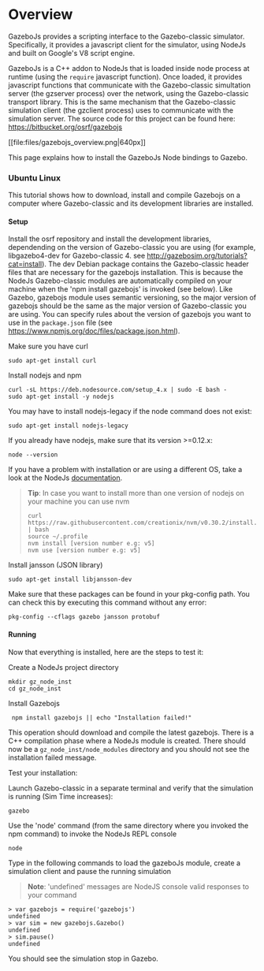 # Overview

GazeboJs provides a scripting interface to the Gazebo-classic simulator. Specifically, it provides a javascript client for the simulator, using NodeJs and built on Google's V8 script engine.

GazeboJs is a C++ addon to NodeJs that is loaded inside node process at runtime (using the `require` javascript function). Once loaded, it provides javascript functions that communicate with the Gazebo-classic simultation server (the gzserver process) over the network, using the Gazebo-classic transport library.
This is the same mechanism that the Gazebo-classic simulation client (the gzclient process) uses to communicate with the simulation server.
The source code for this project can be found here: <https://bitbucket.org/osrf/gazebojs>

[[file:files/gazebojs_overview.png|640px]]

This page explains how to install the GazeboJs Node bindings to Gazebo.

### Ubuntu Linux

This tutorial shows how to download, install and compile Gazebojs on a computer where Gazebo-classic and its  development libraries are installed.

#### Setup

Install the osrf repository and install the development libraries, dependending on the version of Gazebo-classic you are using (for example, libgazebo4-dev for Gazebo-classic 4. see http://gazebosim.org/tutorials?cat=install). The dev Debian package contains the Gazebo-classic header files that are necessary for the gazebojs installation. This is because the NodeJs Gazebo-classic modules are automatically compiled on your machine when the 'npm install gazebojs' is invoked (see below).
Like Gazebo, gazebojs module uses semantic versioning, so the major version of gazebojs should be the same as the major version of Gazebo-classic you are using. You can specify rules about the version of gazebojs you want to use in the `package.json` file (see https://www.npmjs.org/doc/files/package.json.html).

Make sure you have curl

    sudo apt-get install curl

Install nodejs and npm

    curl -sL https://deb.nodesource.com/setup_4.x | sudo -E bash -
    sudo apt-get install -y nodejs

You may have to install nodejs-legacy if the node command does not exist:

    sudo apt-get install nodejs-legacy

If you already have nodejs, make sure that its version >=0.12.x:

    node --version

If you have a problem with installation or are using a different OS,
take a look at the NodeJs
[documentation](https://nodejs.org/en/download/package-manager/).

> **Tip**: In case you want to install more than one version of nodejs on your machine you can use nvm
>
>    ~~~
>    curl https://raw.githubusercontent.com/creationix/nvm/v0.30.2/install.sh | bash
>    source ~/.profile
>    nvm install [version number e.g: v5]
>    nvm use [version number e.g: v5]
>    ~~~

Install jansson (JSON library)

    sudo apt-get install libjansson-dev

Make sure that these packages can be found in your pkg-config path. You can check this by executing this command without any error:

    pkg-config --cflags gazebo jansson protobuf


#### Running

Now that everything is installed, here are the steps to test it:


Create a NodeJs project directory

    mkdir gz_node_inst
    cd gz_node_inst


Install Gazebojs

     npm install gazebojs || echo "Installation failed!"

This operation should download and compile the latest gazebojs. There is a C++
compilation phase where a NodeJs module is created. There should now be a
`gz_node_inst/node_modules` directory and you should not see the installation
failed message.


Test your installation:

Launch Gazebo-classic in a separate terminal and verify that the simulation is running (Sim Time increases):

    gazebo


Use the 'node' command (from the same directory where you invoked the npm
command) to invoke the NodeJs REPL console

    node

Type in the following commands to load the gazeboJs module, create a
simulation client and pause the running simulation

> **Note**: 'undefined' messages are NodeJS console valid responses to your
command

    > var gazebojs = require('gazebojs')
    undefined
    > var sim = new gazebojs.Gazebo()
    undefined
    > sim.pause()
    undefined

You should see the simulation stop in Gazebo.

